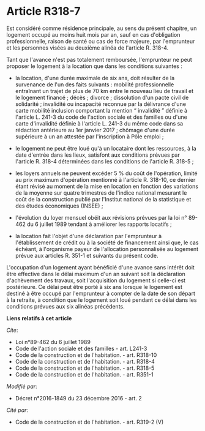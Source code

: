 # Article R318-7

Est considéré comme résidence principale, au sens du présent chapitre, un logement occupé au moins huit mois par an, sauf en
cas d'obligation professionnelle, raison de santé ou cas de force majeure, par l'emprunteur et les personnes visées au
deuxième alinéa de l'article R. 318-4. 

Tant que l'avance n'est pas totalement remboursée, l'emprunteur ne peut proposer le logement à la location que dans les
conditions suivantes :

- la location, d'une durée maximale de six ans, doit résulter de la survenance de l'un des faits suivants : mobilité
professionnelle entraînant un trajet de plus de 70 km entre le nouveau lieu de travail et le logement financé ; décès ;
divorce ; dissolution d'un pacte civil de solidarité ; invalidité ou incapacité reconnue par la délivrance  d'une carte
mobilité inclusion comportant la mention “ invalidité ” définie à l'article L. 241-3 du code de l'action sociale et des
familles ou d'une carte d'invalidité définie à l'article L. 241-3 du même code dans sa rédaction antérieure au 1er janvier
2017 ; chômage d'une durée supérieure à un an attestée par l'inscription à Pôle emploi ;

- le logement ne peut être loué qu'à un locataire dont les ressources, à la date d'entrée dans les lieux, satisfont aux
conditions prévues par l'article R. 318-4 déterminées dans les conditions de l'article R. 318-5 ;

- les loyers annuels ne peuvent excéder 5 % du coût de l'opération, limité au prix maximum d'opération mentionné à l'article
R. 318-10, ce dernier étant révisé au moment de la mise en location en fonction des variations de la moyenne sur quatre
trimestres de l'indice national mesurant le coût de la construction publié par l'Institut national de la statistique et des
études économiques (INSEE) ;

- l'évolution du loyer mensuel obéit aux révisions prévues par la loi n° 89-462 du 6 juillet 1989 tendant à améliorer les
rapports locatifs ;

- la location fait l'objet d'une déclaration par l'emprunteur     à l'établissement de crédit ou à la société de financement
ainsi que, le cas échéant, à l'organisme payeur de l'allocation personnalisée au logement prévue aux articles R. 351-1 et
suivants du présent code. 

L'occupation d'un logement ayant bénéficié d'une avance sans intérêt doit être effective dans le délai maximum d'un an
suivant soit la déclaration d'achèvement des travaux, soit l'acquisition du logement si celle-ci est postérieure. Ce délai
peut être porté à six ans lorsque le logement est destiné à être occupé par l'emprunteur à compter de la date de son départ à
la retraite, à condition que le logement soit loué pendant ce délai dans les conditions prévues aux six alinéas précédents.

**Liens relatifs à cet article**

_Cite_:

  - Loi n°89-462 du 6 juillet 1989
  - Code de l'action sociale et des familles - art. L241-3
  - Code de la construction et de l'habitation. - art. R318-10
  - Code de la construction et de l'habitation. - art. R318-4
  - Code de la construction et de l'habitation. - art. R318-5
  - Code de la construction et de l'habitation. - art. R351-1

_Modifié par_:

  - Décret n°2016-1849 du 23 décembre 2016 - art. 2

_Cité par_:

  - Code de la construction et de l'habitation. - art. R319-2 (V)
